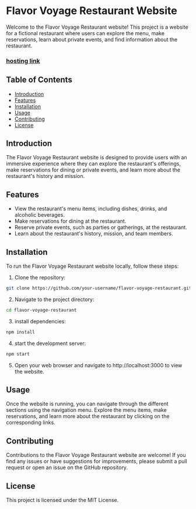 # Flavor Voyage Restaurant Website

Welcome to the Flavor Voyage Restaurant website! This project is a website for a fictional restaurant where users can explore the menu, make reservations, learn about private events, and find information about the restaurant.
### [hosting link](https://ramiamasha31.github.io/A21-flavor-Voayge/)
## Table of Contents

- [Introduction](#introduction)
- [Features](#features)
- [Installation](#installation)
- [Usage](#usage)
- [Contributing](#contributing)
- [License](#license)

## Introduction

The Flavor Voyage Restaurant website is designed to provide users with an immersive experience where they can explore the restaurant's offerings, make reservations for dining or private events, and learn more about the restaurant's history and mission.

## Features

- View the restaurant's menu items, including dishes, drinks, and alcoholic beverages.
- Make reservations for dining at the restaurant.
- Reserve private events, such as parties or gatherings, at the restaurant.
- Learn about the restaurant's history, mission, and team members.

## Installation

To run the Flavor Voyage Restaurant website locally, follow these steps:

1. Clone the repository:

```bash
git clone https://github.com/your-username/flavor-voyage-restaurant.git
```
2. Navigate to the project directory:

```bash
cd flavor-voyage-restaurant
```
3. install dependencies:
```bash
npm install
```
4. start the development server:
```bash
npm start
```
5. Open your web browser and navigate to http://localhost:3000 to view the website.


## Usage
Once the website is running, you can navigate through the different sections using the navigation menu. Explore the menu items, make reservations, and learn more about the restaurant by clicking on the corresponding links.

## Contributing
Contributions to the Flavor Voyage Restaurant website are welcome! If you find any issues or have suggestions for improvements, please submit a pull request or open an issue on the GitHub repository.

## License
This project is licensed under the MIT License.


